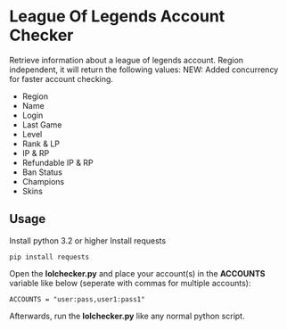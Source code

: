 # League Of Legends Account Checker
Retrieve information about a league of legends account. Region independent, it will return the following values:
NEW: Added concurrency for faster account checking.

* Region
* Name
* Login
* Last Game
* Level
* Rank & LP
* IP & RP
* Refundable IP & RP
* Ban Status
* Champions
* Skins

## Usage

Install python 3.2 or higher
Install requests

```
pip install requests
```

Open the **lolchecker.py** and place your account(s) in the **ACCOUNTS** variable like below (seperate with commas for multiple accounts):

```
ACCOUNTS = "user:pass,user1:pass1"
```

Afterwards, run the **lolchecker.py** like any normal python script.
